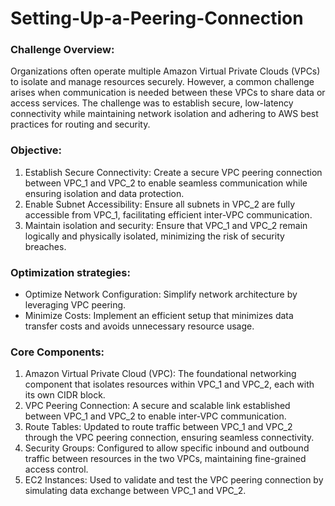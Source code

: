 # Setting-Up-a-Peering-Connection

### Challenge Overview:
Organizations often operate multiple Amazon Virtual Private Clouds (VPCs) to isolate and manage resources securely. However, a common challenge arises when communication is needed between these VPCs to share data or access services. The challenge was to establish secure, low-latency connectivity while maintaining network isolation and adhering to AWS best practices for routing and security.

### Objective:
1.	Establish Secure Connectivity: Create a secure VPC peering connection between VPC_1 and VPC_2 to enable seamless communication while ensuring isolation and data protection.
2.	Enable Subnet Accessibility: Ensure all subnets in VPC_2 are fully accessible from VPC_1, facilitating efficient inter-VPC communication.
3.	Maintain isolation and security: Ensure that VPC_1 and VPC_2 remain logically and physically isolated, minimizing the risk of security breaches.

### Optimization strategies:
*	Optimize Network Configuration: Simplify network architecture by leveraging VPC peering.
*	Minimize Costs: Implement an efficient setup that minimizes data transfer costs and avoids unnecessary resource usage.

### Core Components:
1.	Amazon Virtual Private Cloud (VPC): The foundational networking component that isolates resources within VPC_1 and VPC_2, each with its own CIDR block.
2.	VPC Peering Connection: A secure and scalable link established between VPC_1 and VPC_2 to enable inter-VPC communication.
3.	Route Tables: Updated to route traffic between VPC_1 and VPC_2 through the VPC peering connection, ensuring seamless connectivity.
4.	Security Groups: Configured to allow specific inbound and outbound traffic between resources in the two VPCs, maintaining fine-grained access control.
5.	EC2 Instances: Used to validate and test the VPC peering connection by simulating data exchange between VPC_1 and VPC_2.

